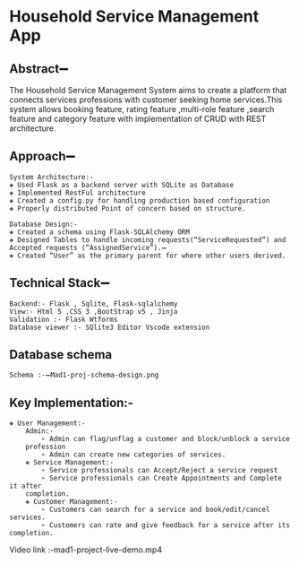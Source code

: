 # Household Service Management App

## Abstract➖

The Household Service Management System aims to create a platform that connects services
professions with customer seeking home services.This system allows booking feature,
rating feature ,multi-role feature ,search feature and category feature with implementation
of CRUD with REST architecture.

## Approach➖

    System Architecture:-
    ❖ Used Flask as a backend server with SQLite as Database
    ❖ Implemented RestFul architecture
    ❖ Created a config.py for handling production based configuration
    ❖ Properly distributed Point of concern based on structure.

    Database Design:-
    ❖ Created a schema using Flask-SQLAlchemy ORM
    ❖ Designed Tables to handle incoming requests(“ServiceRequested”) and
    Accepted requests (“AssignedService”).➖
    ❖ Created “User” as the primary parent for where other users derived.

## Technical Stack➖
    Backend:- Flask , Sqlite, Flask-sqlalchemy
    View:- Html 5 ,CSS 3 ,BootStrap v5 , Jinja
    Validation :- Flask Wtforms
    Database viewer :- SQlite3 Editor Vscode extension
## Database schema
    Schema :-➖Mad1-proj-schema-design.png

## Key Implementation:-
    ❖ User Management:-
        Admin:-
            ➢ Admin can flag/unflag a customer and block/unblock a service
        profession
            ➢ Admin can create new categories of services.
        ❖ Service Management:-
            ➢ Service professionals can Accept/Reject a service request
            ➢ Service professionals can Create Appointments and Complete it after
        completion.
        ❖ Customer Management:-
            ➢ Customers can search for a service and book/edit/cancel services.
            ➢ Customers can rate and give feedback for a service after its completion.
Video link :-mad1-project-live-demo.mp4
